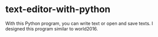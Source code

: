 # text-editor-with-python
With this Python program, you can write text or open and save texts. I designed this program similar to world2016.
